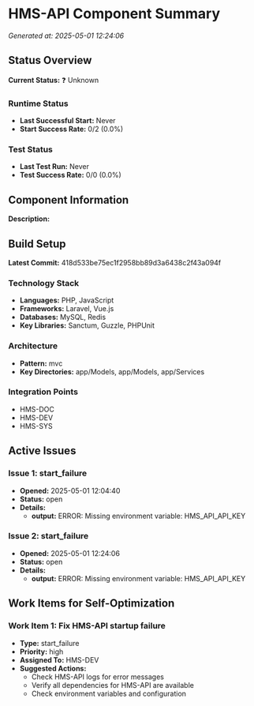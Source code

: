 # HMS-API Component Summary

*Generated at: 2025-05-01 12:24:06*

## Status Overview

**Current Status:** ❓ Unknown

### Runtime Status
- **Last Successful Start:** Never
- **Start Success Rate:** 0/2 (0.0%)

### Test Status
- **Last Test Run:** Never
- **Test Success Rate:** 0/0 (0.0%)

## Component Information

**Description:** 
## Build Setup

**Latest Commit:** 418d533be75ec1f2958bb89d3a6438c2f43a094f

### Technology Stack
- **Languages:** PHP, JavaScript
- **Frameworks:** Laravel, Vue.js
- **Databases:** MySQL, Redis
- **Key Libraries:** Sanctum, Guzzle, PHPUnit

### Architecture
- **Pattern:** mvc
- **Key Directories:** app/Models, app/Models, app/Services

### Integration Points
- HMS-DOC
- HMS-DEV
- HMS-SYS


## Active Issues

### Issue 1: start_failure
- **Opened:** 2025-05-01 12:04:40
- **Status:** open
- **Details:**
  - **output:** ERROR: Missing environment variable: HMS_API_API_KEY

### Issue 2: start_failure
- **Opened:** 2025-05-01 12:24:06
- **Status:** open
- **Details:**
  - **output:** ERROR: Missing environment variable: HMS_API_API_KEY

## Work Items for Self-Optimization

### Work Item 1: Fix HMS-API startup failure
- **Type:** start_failure
- **Priority:** high
- **Assigned To:** HMS-DEV
- **Suggested Actions:**
  - Check HMS-API logs for error messages
  - Verify all dependencies for HMS-API are available
  - Check environment variables and configuration

